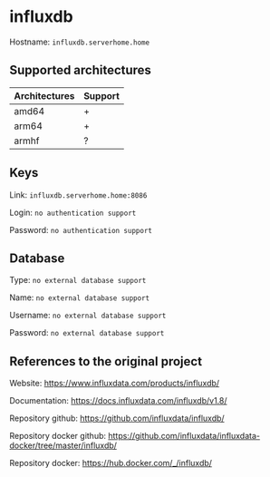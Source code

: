 # influxdb
Hostname: `influxdb.serverhome.home`

## Supported architectures
| Architectures | Support |
| :------------ | :------ |
| amd64         | +       |
| arm64         | +       |
| armhf         | ?       |

## Keys
Link: `influxdb.serverhome.home:8086`

Login: `no authentication support`

Password: `no authentication support`

## Database
Type: `no external database support`

Name: `no external database support`

Username: `no external database support`

Password: `no external database support`

## References to the original project
Website: https://www.influxdata.com/products/influxdb/

Documentation: https://docs.influxdata.com/influxdb/v1.8/

Repository github: https://github.com/influxdata/influxdb/

Repository docker github: https://github.com/influxdata/influxdata-docker/tree/master/influxdb/

Repository docker: https://hub.docker.com/_/influxdb/